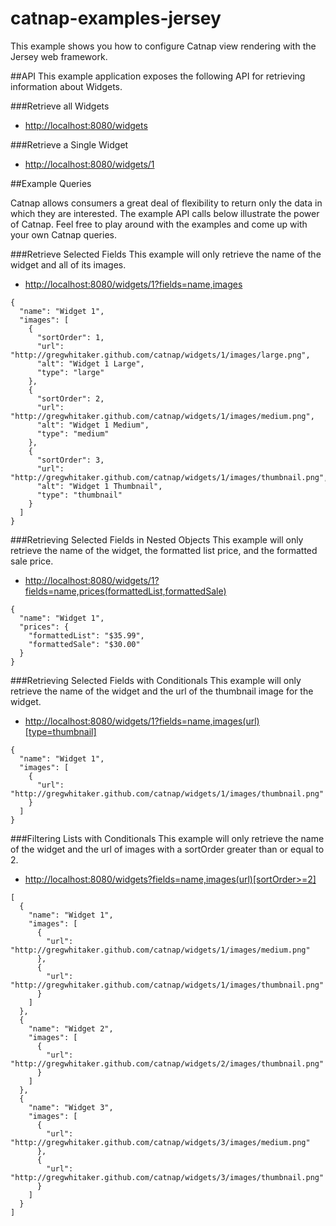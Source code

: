 catnap-examples-jersey
===

This example shows you how to configure Catnap view rendering with the Jersey web framework.

##API
This example application exposes the following API for retrieving information about Widgets.

###Retrieve all Widgets

* [http://localhost:8080/widgets](http://localhost:8080/widgets)

###Retrieve a Single Widget

* [http://localhost:8080/widgets/1](http://localhost:8080/widgets/1)

##Example Queries

Catnap allows consumers a great deal of flexibility to return only the data in which they are interested.  The example
API calls below illustrate the power of Catnap.  Feel free to play around with the examples and come up with your 
own Catnap queries.

###Retrieve Selected Fields
This example will only retrieve the name of the widget and all of its images.

* [http://localhost:8080/widgets/1?fields=name,images](http://localhost:8080/widgets/1?fields=name,images)

```
{
  "name": "Widget 1",
  "images": [
    {
      "sortOrder": 1,
      "url": "http://gregwhitaker.github.com/catnap/widgets/1/images/large.png",
      "alt": "Widget 1 Large",
      "type": "large"
    },
    {
      "sortOrder": 2,
      "url": "http://gregwhitaker.github.com/catnap/widgets/1/images/medium.png",
      "alt": "Widget 1 Medium",
      "type": "medium"
    },
    {
      "sortOrder": 3,
      "url": "http://gregwhitaker.github.com/catnap/widgets/1/images/thumbnail.png",
      "alt": "Widget 1 Thumbnail",
      "type": "thumbnail"
    }
  ]
}
```
###Retrieving Selected Fields in Nested Objects
This example will only retrieve the name of the widget, the formatted list price, and the formatted sale price.

* <a href="http://localhost:8080/widgets/1?fields=name,prices(formattedList,formattedSale)">http://localhost:8080/widgets/1?fields=name,prices(formattedList,formattedSale)</a>

```
{
  "name": "Widget 1",
  "prices": {
    "formattedList": "$35.99",
    "formattedSale": "$30.00"
  }
}
```

###Retrieving Selected Fields with Conditionals
This example will only retrieve the name of the widget and the url of the thumbnail image for the widget.

* <a href="http://localhost:8080/widgets/1?fields=name,images(url)[type=thumbnail]">http://localhost:8080/widgets/1?fields=name,images(url)[type=thumbnail]</a>

```
{
  "name": "Widget 1",
  "images": [
    {
      "url": "http://gregwhitaker.github.com/catnap/widgets/1/images/thumbnail.png"
    }
  ]
}
```

###Filtering Lists with Conditionals
This example will only retrieve the name of the widget and the url of images with a sortOrder greater than or equal to 2.

* <a href="http://localhost:8080/widgets?fields=name,images(sortOrder,url)[sortOrder&gt=2]">http://localhost:8080/widgets?fields=name,images(url)[sortOrder>=2]</a>

```
[
  {
    "name": "Widget 1",
    "images": [
      {
        "url": "http://gregwhitaker.github.com/catnap/widgets/1/images/medium.png"
      },
      {
        "url": "http://gregwhitaker.github.com/catnap/widgets/1/images/thumbnail.png"
      }
    ]
  },
  {
    "name": "Widget 2",
    "images": [
      {
        "url": "http://gregwhitaker.github.com/catnap/widgets/2/images/thumbnail.png"
      }
    ]
  },
  {
    "name": "Widget 3",
    "images": [
      {
        "url": "http://gregwhitaker.github.com/catnap/widgets/3/images/medium.png"
      },
      {
        "url": "http://gregwhitaker.github.com/catnap/widgets/3/images/thumbnail.png"
      }
    ]
  }
]
```
